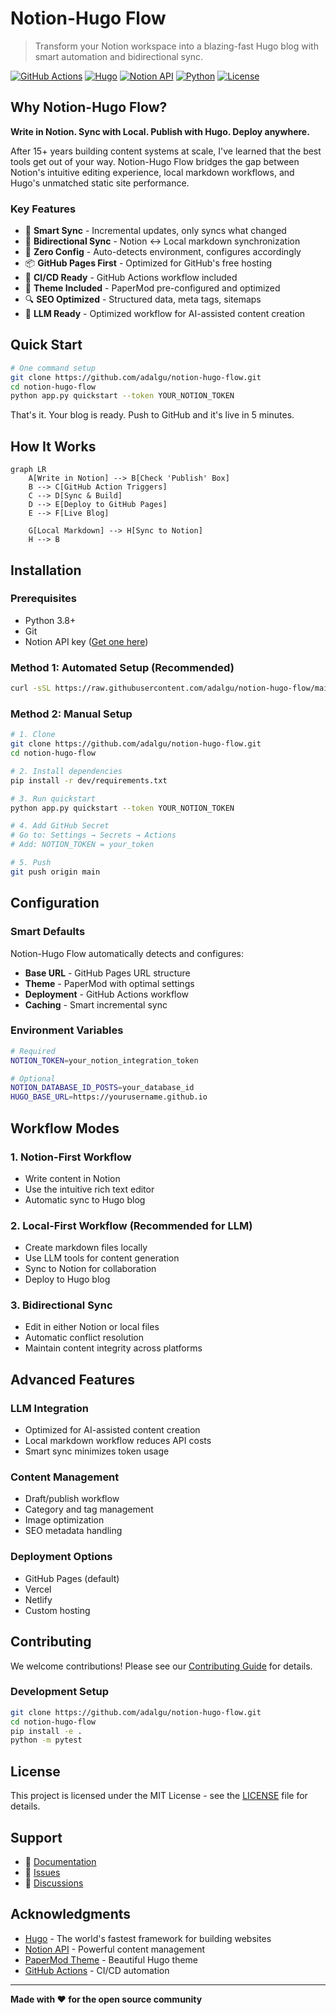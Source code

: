 # Notion-Hugo Flow

> Transform your Notion workspace into a blazing-fast Hugo blog with smart automation and bidirectional sync.

[![GitHub Actions](https://img.shields.io/badge/CI%2FCD-GitHub%20Actions-2088FF?logo=github-actions&logoColor=white)](https://github.com/features/actions)
[![Hugo](https://img.shields.io/badge/Hugo-Extended-FF4088?logo=hugo&logoColor=white)](https://gohugo.io)
[![Notion API](https://img.shields.io/badge/Notion-API%20v2-000000?logo=notion&logoColor=white)](https://developers.notion.com)
[![Python](https://img.shields.io/badge/Python-3.8%2B-3776AB?logo=python&logoColor=white)](https://www.python.org)
[![License](https://img.shields.io/badge/License-MIT-blue.svg)](LICENSE)

## Why Notion-Hugo Flow?

**Write in Notion. Sync with Local. Publish with Hugo. Deploy anywhere.**

After 15+ years building content systems at scale, I've learned that the best tools get out of your way. Notion-Hugo Flow bridges the gap between Notion's intuitive editing experience, local markdown workflows, and Hugo's unmatched static site performance.

### Key Features

- 🚀 **Smart Sync** - Incremental updates, only syncs what changed
- 🔄 **Bidirectional Sync** - Notion ↔ Local markdown synchronization
- 🎯 **Zero Config** - Auto-detects environment, configures accordingly  
- 📦 **GitHub Pages First** - Optimized for GitHub's free hosting
- 🔄 **CI/CD Ready** - GitHub Actions workflow included
- 🎨 **Theme Included** - PaperMod pre-configured and optimized
- 🔍 **SEO Optimized** - Structured data, meta tags, sitemaps
- 🤖 **LLM Ready** - Optimized workflow for AI-assisted content creation

## Quick Start

```bash
# One command setup
git clone https://github.com/adalgu/notion-hugo-flow.git
cd notion-hugo-flow
python app.py quickstart --token YOUR_NOTION_TOKEN
```

That's it. Your blog is ready. Push to GitHub and it's live in 5 minutes.

## How It Works

```mermaid
graph LR
    A[Write in Notion] --> B[Check 'Publish' Box]
    B --> C[GitHub Action Triggers]
    C --> D[Sync & Build]
    D --> E[Deploy to GitHub Pages]
    E --> F[Live Blog]
    
    G[Local Markdown] --> H[Sync to Notion]
    H --> B
```

## Installation

### Prerequisites

- Python 3.8+
- Git
- Notion API key ([Get one here](https://www.notion.so/my-integrations))

### Method 1: Automated Setup (Recommended)

```bash
curl -sSL https://raw.githubusercontent.com/adalgu/notion-hugo-flow/main/scripts/quickstart-github.sh | bash
```

### Method 2: Manual Setup

```bash
# 1. Clone
git clone https://github.com/adalgu/notion-hugo-flow.git
cd notion-hugo-flow

# 2. Install dependencies
pip install -r dev/requirements.txt

# 3. Run quickstart
python app.py quickstart --token YOUR_NOTION_TOKEN

# 4. Add GitHub Secret
# Go to: Settings → Secrets → Actions
# Add: NOTION_TOKEN = your_token

# 5. Push
git push origin main
```

## Configuration

### Smart Defaults

Notion-Hugo Flow automatically detects and configures:

- **Base URL** - GitHub Pages URL structure
- **Theme** - PaperMod with optimal settings
- **Deployment** - GitHub Actions workflow
- **Caching** - Smart incremental sync

### Environment Variables

```bash
# Required
NOTION_TOKEN=your_notion_integration_token

# Optional
NOTION_DATABASE_ID_POSTS=your_database_id
HUGO_BASE_URL=https://yourusername.github.io
```

## Workflow Modes

### 1. Notion-First Workflow
- Write content in Notion
- Use the intuitive rich text editor
- Automatic sync to Hugo blog

### 2. Local-First Workflow (Recommended for LLM)
- Create markdown files locally
- Use LLM tools for content generation
- Sync to Notion for collaboration
- Deploy to Hugo blog

### 3. Bidirectional Sync
- Edit in either Notion or local files
- Automatic conflict resolution
- Maintain content integrity across platforms

## Advanced Features

### LLM Integration
- Optimized for AI-assisted content creation
- Local markdown workflow reduces API costs
- Smart sync minimizes token usage

### Content Management
- Draft/publish workflow
- Category and tag management
- Image optimization
- SEO metadata handling

### Deployment Options
- GitHub Pages (default)
- Vercel
- Netlify
- Custom hosting

## Contributing

We welcome contributions! Please see our [Contributing Guide](CONTRIBUTING.md) for details.

### Development Setup

```bash
git clone https://github.com/adalgu/notion-hugo-flow.git
cd notion-hugo-flow
pip install -e .
python -m pytest
```

## License

This project is licensed under the MIT License - see the [LICENSE](LICENSE) file for details.

## Support

- 📖 [Documentation](https://github.com/adalgu/notion-hugo-flow/wiki)
- 🐛 [Issues](https://github.com/adalgu/notion-hugo-flow/issues)
- 💬 [Discussions](https://github.com/adalgu/notion-hugo-flow/discussions)

## Acknowledgments

- [Hugo](https://gohugo.io/) - The world's fastest framework for building websites
- [Notion API](https://developers.notion.com/) - Powerful content management
- [PaperMod Theme](https://github.com/adityatelange/hugo-PaperMod) - Beautiful Hugo theme
- [GitHub Actions](https://github.com/features/actions) - CI/CD automation

---

**Made with ❤️ for the open source community**
